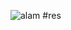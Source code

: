 ![alam](https://user-images.githubusercontent.com/101899707/159073344-ce6e6d45-560a-40c2-b3e8-c68eab995678.jpeg)
#res
#
